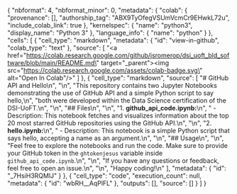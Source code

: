 {
  "nbformat": 4,
  "nbformat_minor": 0,
  "metadata": {
    "colab": {
      "provenance": [],
      "authorship_tag": "ABX9TyOfegVSUmVcmCr9EHwkL72u",
      "include_colab_link": true
    },
    "kernelspec": {
      "name": "python3",
      "display_name": "Python 3"
    },
    "language_info": {
      "name": "python"
    }
  },
  "cells": [
    {
      "cell_type": "markdown",
      "metadata": {
        "id": "view-in-github",
        "colab_type": "text"
      },
      "source": [
        "<a href=\"https://colab.research.google.com/github/jsromerop/dsi_uoft_bld_software/blob/main/README.md\" target=\"_parent\"><img src=\"https://colab.research.google.com/assets/colab-badge.svg\" alt=\"Open In Colab\"/></a>"
      ]
    },
    {
      "cell_type": "markdown",
      "source": [
        "# GitHub API and Hello\n",
        "\n",
        "This repository contains two Jupyter Notebooks demonstrating the use of GitHub API and a simple Python script to say hello,\n",
        "both were developed within the Data Science certification of the DSI-UoFT.\n",
        "\n",
        "## Files\n",
        "\n",
        "1. **github_api_code.ipynb:**\n",
        "    - Description: This notebook fetches and visualizes information about the top 20 most starred GitHub repositories using the GitHub API.\n",
        "\n",
        "2. **hello.ipynb:**\n",
        "    - Description: This notebook is a simple Python script that says hello, accepting a name as an argument.\n",
        "\n",
        "## Usage\n",
        "\n",
        "Feel free to explore the notebooks and run the code. Make sure to provide your GitHub token in the `ghtokenjesus` variable inside `github_api_code.ipynb`.\n",
        "\n",
        "If you have any questions or feedback, feel free to open an issue.\n",
        "\n",
        "Happy coding!\n"
      ],
      "metadata": {
        "id": "_7HsiH3RQMlJ"
      }
    },
    {
      "cell_type": "code",
      "execution_count": null,
      "metadata": {
        "id": "wbRH__AqPlFL"
      },
      "outputs": [],
      "source": []
    }
  ]
}